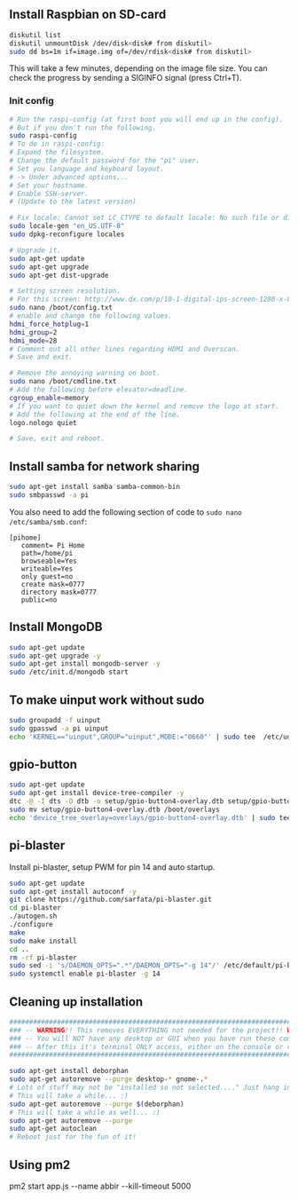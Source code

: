 ## Install Raspbian on SD-card
```bash
diskutil list
diskutil unmountDisk /dev/disk<disk# from diskutil>
sudo dd bs=1m if=image.img of=/dev/rdisk<disk# from diskutil>
```
This will take a few minutes, depending on the image file size. You can check the progress by sending a SIGINFO signal (press Ctrl+T).
### Init config
```bash
# Run the raspi-config (at first boot you will end up in the config).
# But if you don't run the following.
sudo raspi-config
# To do in raspi-config:
# Expand the filesystem.
# Change the default password for the "pi" user.
# Set you language and keyboard layout.
# -> Under advanced options...
# Set your hostname.
# Enable SSH-server.
# (Update to the latest version)

# Fix locale: Cannot set LC_CTYPE to default locale: No such file or directory
sudo locale-gen "en_US.UTF-8"
sudo dpkg-reconfigure locales

# Upgrade it.
sudo apt-get update
sudo apt-get upgrade
sudo apt-get dist-upgrade

# Setting screen resolution.
# For this screen: http://www.dx.com/p/10-1-digital-ips-screen-1280-x-800-drive-board-for-raspberry-pcduino-cubieboard-black-275804#.VOuY9vmG_S4
sudo nano /boot/config.txt
# enable and change the following values.
hdmi_force_hotplug=1
hdmi_group=2
hdmi_mode=28
# Comment out all other lines regarding HDMI and Overscan.
# Save and exit.

# Remove the annoying warning on boot.
sudo nano /boot/cmdline.txt
# Add the following before elevator=deadline.
cgroup_enable=memory 
# If you want to quiet down the kernel and remove the logo at start.
# Add the following at the end of the line.
logo.nologo quiet

# Save, exit and reboot.
```

## Install samba for network sharing
```bash
sudo apt-get install samba samba-common-bin
sudo smbpasswd -a pi
```
You also need to add the following section of code to `sudo nano /etc/samba/smb.conf`:
```
[pihome]
   comment= Pi Home
   path=/home/pi
   browseable=Yes
   writeable=Yes
   only guest=no
   create mask=0777
   directory mask=0777
   public=no
```

## Install MongoDB
```bash
sudo apt-get update
sudo apt-get upgrade -y
sudo apt-get install mongodb-server -y
sudo /etc/init.d/mongodb start
```

## To make uinput work without sudo
```bash
sudo groupadd -f uinput
sudo gpasswd -a pi uinput
echo 'KERNEL=="uinput",GROUP="uinput",MODE:="0660"' | sudo tee  /etc/udev/rules.d/99-input.rules
```

## gpio-button
```bash
sudo apt-get update
sudo apt-get install device-tree-compiler -y
dtc -@ -I dts -O dtb -o setup/gpio-button4-overlay.dtb setup/gpio-button4-overlay.dts
sudo mv setup/gpio-button4-overlay.dtb /boot/overlays
echo 'device_tree_overlay=overlays/gpio-button4-overlay.dtb' | sudo tee --append /boot/config.txt > /dev/null
```

## pi-blaster
Install pi-blaster, setup PWM for pin 14 and auto startup.
```bash
sudo apt-get update
sudo apt-get install autoconf -y
git clone https://github.com/sarfata/pi-blaster.git
cd pi-blaster
./autogen.sh
./configure
make
sudo make install
cd ..
rm -rf pi-blaster
sudo sed -i 's/DAEMON_OPTS=".*"/DAEMON_OPTS="-g 14"/' /etc/default/pi-blaster
sudo systemctl enable pi-blaster -g 14
```
## Cleaning up installation
```bash
######################################################################################
### -- WARNING!! This removes EVERYTHING not needed for the project!! WARNING!! -- ###
### -- You will NOT have any desktop or GUI when you have run these commands!!! -- ###
### -- After this it's terminal ONLY access, either on the console or via SSH!! -- ###
######################################################################################

sudo apt-get install deborphan
sudo apt-get autoremove --purge desktop-* gnome-.*
# Lots of stuff may not be "installed so not selected...." Just hang in there and answer Yes...
# This will take a while... :)
sudo apt-get autoremove --purge $(deborphan)
# This will take a while as well... :)
sudo apt-get autoremove --purge
sudo apt-get autoclean
# Reboot just for the fun of it!
```

## Using pm2
pm2 start app.js --name abbir --kill-timeout 5000
